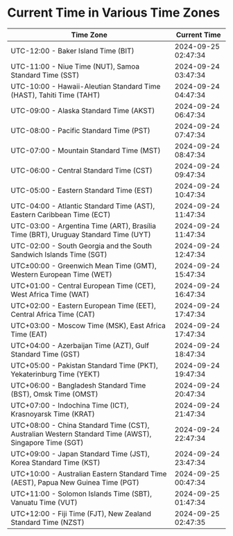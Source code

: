 # Current Time in Various Time Zones

| Time Zone | Current Time |
|-----------|--------------|
| UTC-12:00 - Baker Island Time (BIT) | 2024-09-25 02:47:34 |
| UTC-11:00 - Niue Time (NUT), Samoa Standard Time (SST) | 2024-09-24 03:47:34 |
| UTC-10:00 - Hawaii-Aleutian Standard Time (HAST), Tahiti Time (TAHT) | 2024-09-24 04:47:34 |
| UTC-09:00 - Alaska Standard Time (AKST) | 2024-09-24 06:47:34 |
| UTC-08:00 - Pacific Standard Time (PST) | 2024-09-24 07:47:34 |
| UTC-07:00 - Mountain Standard Time (MST) | 2024-09-24 08:47:34 |
| UTC-06:00 - Central Standard Time (CST) | 2024-09-24 09:47:34 |
| UTC-05:00 - Eastern Standard Time (EST) | 2024-09-24 10:47:34 |
| UTC-04:00 - Atlantic Standard Time (AST), Eastern Caribbean Time (ECT) | 2024-09-24 11:47:34 |
| UTC-03:00 - Argentina Time (ART), Brasília Time (BRT), Uruguay Standard Time (UYT) | 2024-09-24 11:47:34 |
| UTC-02:00 - South Georgia and the South Sandwich Islands Time (SGT) | 2024-09-24 12:47:34 |
| UTC±00:00 - Greenwich Mean Time (GMT), Western European Time (WET) | 2024-09-24 15:47:34 |
| UTC+01:00 - Central European Time (CET), West Africa Time (WAT) | 2024-09-24 16:47:34 |
| UTC+02:00 - Eastern European Time (EET), Central Africa Time (CAT) | 2024-09-24 17:47:34 |
| UTC+03:00 - Moscow Time (MSK), East Africa Time (EAT) | 2024-09-24 17:47:34 |
| UTC+04:00 - Azerbaijan Time (AZT), Gulf Standard Time (GST) | 2024-09-24 18:47:34 |
| UTC+05:00 - Pakistan Standard Time (PKT), Yekaterinburg Time (YEKT) | 2024-09-24 19:47:34 |
| UTC+06:00 - Bangladesh Standard Time (BST), Omsk Time (OMST) | 2024-09-24 20:47:34 |
| UTC+07:00 - Indochina Time (ICT), Krasnoyarsk Time (KRAT) | 2024-09-24 21:47:34 |
| UTC+08:00 - China Standard Time (CST), Australian Western Standard Time (AWST), Singapore Time (SGT) | 2024-09-24 22:47:34 |
| UTC+09:00 - Japan Standard Time (JST), Korea Standard Time (KST) | 2024-09-24 23:47:34 |
| UTC+10:00 - Australian Eastern Standard Time (AEST), Papua New Guinea Time (PGT) | 2024-09-25 00:47:34 |
| UTC+11:00 - Solomon Islands Time (SBT), Vanuatu Time (VUT) | 2024-09-25 01:47:34 |
| UTC+12:00 - Fiji Time (FJT), New Zealand Standard Time (NZST) | 2024-09-25 02:47:35 |
